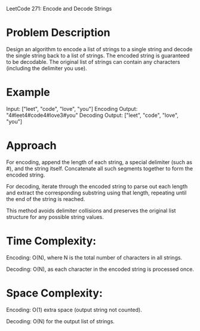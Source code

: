 LeetCode 271: Encode and Decode Strings
# Problem Description
Design an algorithm to encode a list of strings to a single string and decode the single string back to a list of strings.
The encoded string is guaranteed to be decodable.
The original list of strings can contain any characters (including the delimiter you use).

# Example
Input:
["leet", "code", "love", "you"]
Encoding Output:
"4#leet4#code4#love3#you"
Decoding Output:
["leet", "code", "love", "you"]

# Approach
For encoding, append the length of each string, a special delimiter (such as #), and the string itself. Concatenate all such segments together to form the encoded string.

For decoding, iterate through the encoded string to parse out each length and extract the corresponding substring using that length, repeating until the end of the string is reached.

This method avoids delimiter collisions and preserves the original list structure for any possible string values.


# Time Complexity:

Encoding: O(N), where N is the total number of characters in all strings.

Decoding: O(N), as each character in the encoded string is processed once.

# Space Complexity:

Encoding: O(1) extra space (output string not counted).

Decoding: O(N) for the output list of strings.

